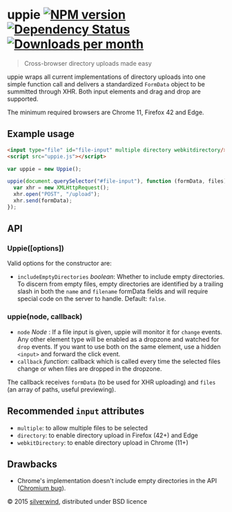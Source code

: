 # uppie [![NPM version](https://img.shields.io/npm/v/uppie.svg?style=flat)](https://www.npmjs.org/package/uppie) [![Dependency Status](http://img.shields.io/david/silverwind/uppie.svg?style=flat)](https://david-dm.org/silverwind/uppie) [![Downloads per month](http://img.shields.io/npm/dm/uppie.svg?style=flat)](https://www.npmjs.org/package/uppie)
> Cross-browser directory uploads made easy

uppie wraps all current implementations of directory uploads into one simple function call and delivers a standardized `FormData` object to be summitted through XHR. Both input elements and drag and drop are supported.

The minimum required browsers are Chrome 11, Firefox 42 and Edge.
## Example usage
```html
<input type="file" id="file-input" multiple directory webkitdirectory/>
<script src="uppie.js"></script>
```
```js
var uppie = new Uppie();

uppie(document.querySelector("#file-input"), function (formData, files) {
  var xhr = new XMLHttpRequest();
  xhr.open("POST", "/upload");
  xhr.send(formData);
});
```

## API
### Uppie([options])
Valid options for the constructor are:
- `includeEmptyDirectories` *boolean*: Whether to include empty directories. To discern from empty files, empty directories are identified by a trailing slash in both the `name` and `filename` formData fields and will require special code on the server to handle. Default: `false`.

### uppie(node, callback)
- `node` *Node* : If a file input is given, uppie will monitor it for `change` events. Any other element type will be enabled as a dropzone and watched for `drop` events. If you want to use both on the same element, use a hidden `<input>` and forward the click event.
- `callback` *function*: callback which is called every time the selected files change or when files are dropped in the dropzone.

The callback receives `formData` (to be used for XHR uploading) and `files` (an array of paths, useful previewing).

## Recommended `input` attributes

- `multiple`: to allow multiple files to be selected
- `directory`: to enable directory upload in Firefox (42+) and Edge
- `webkitDirectory`: to enable directory upload in Chrome (11+)

## Drawbacks

- Chrome's implementation doesn't include empty directories in the API ([Chromium bug](https://code.google.com/p/chromium/issues/detail?can=2&id=360412)).

© 2015 [silverwind](https://github.com/silverwind), distributed under BSD licence
